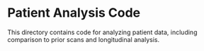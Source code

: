 # Patient Analysis Code

This directory contains code for analyzing patient data, including comparison to prior scans and longitudinal analysis.
